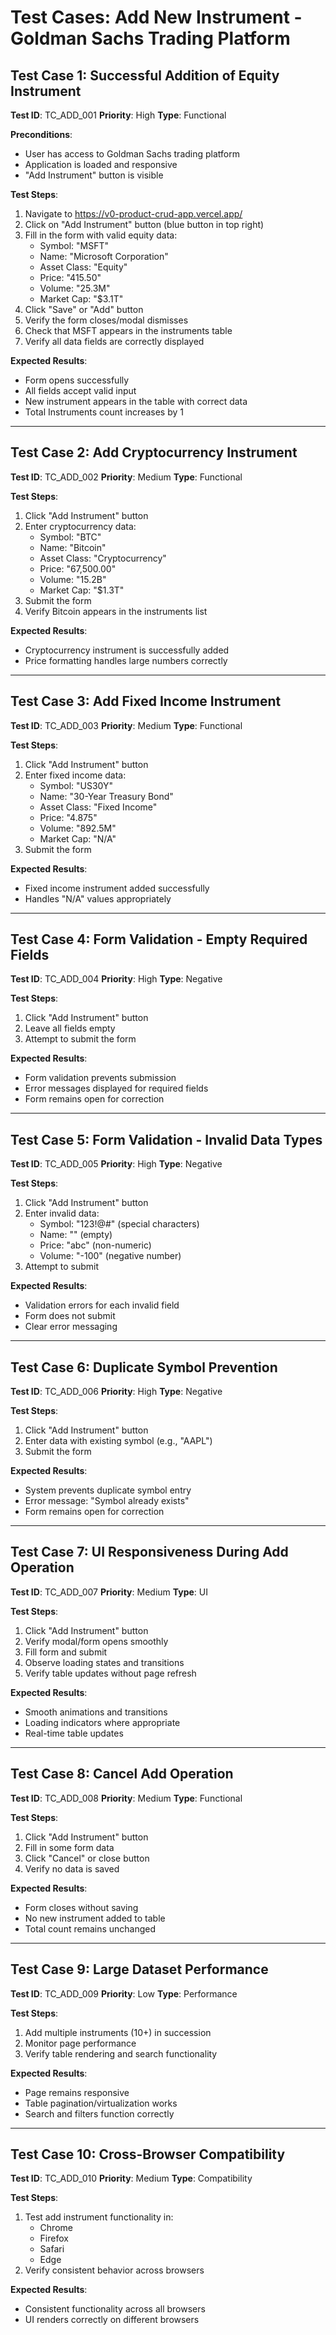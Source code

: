 # Test Cases: Add New Instrument - Goldman Sachs Trading Platform

## Test Case 1: Successful Addition of Equity Instrument
**Test ID**: TC_ADD_001
**Priority**: High
**Type**: Functional

**Preconditions**:
- User has access to Goldman Sachs trading platform
- Application is loaded and responsive
- "Add Instrument" button is visible

**Test Steps**:
1. Navigate to https://v0-product-crud-app.vercel.app/
2. Click on "Add Instrument" button (blue button in top right)
3. Fill in the form with valid equity data:
   - Symbol: "MSFT"
   - Name: "Microsoft Corporation"
   - Asset Class: "Equity"
   - Price: "415.50"
   - Volume: "25.3M"
   - Market Cap: "$3.1T"
4. Click "Save" or "Add" button
5. Verify the form closes/modal dismisses
6. Check that MSFT appears in the instruments table
7. Verify all data fields are correctly displayed

**Expected Results**:
- Form opens successfully
- All fields accept valid input
- New instrument appears in the table with correct data
- Total Instruments count increases by 1

---

## Test Case 2: Add Cryptocurrency Instrument
**Test ID**: TC_ADD_002
**Priority**: Medium
**Type**: Functional

**Test Steps**:
1. Click "Add Instrument" button
2. Enter cryptocurrency data:
   - Symbol: "BTC"
   - Name: "Bitcoin"
   - Asset Class: "Cryptocurrency"
   - Price: "67,500.00"
   - Volume: "15.2B"
   - Market Cap: "$1.3T"
3. Submit the form
4. Verify Bitcoin appears in the instruments list

**Expected Results**:
- Cryptocurrency instrument is successfully added
- Price formatting handles large numbers correctly

---

## Test Case 3: Add Fixed Income Instrument
**Test ID**: TC_ADD_003
**Priority**: Medium
**Type**: Functional

**Test Steps**:
1. Click "Add Instrument" button
2. Enter fixed income data:
   - Symbol: "US30Y"
   - Name: "30-Year Treasury Bond"
   - Asset Class: "Fixed Income"
   - Price: "4.875"
   - Volume: "892.5M"
   - Market Cap: "N/A"
3. Submit the form

**Expected Results**:
- Fixed income instrument added successfully
- Handles "N/A" values appropriately

---

## Test Case 4: Form Validation - Empty Required Fields
**Test ID**: TC_ADD_004
**Priority**: High
**Type**: Negative

**Test Steps**:
1. Click "Add Instrument" button
2. Leave all fields empty
3. Attempt to submit the form

**Expected Results**:
- Form validation prevents submission
- Error messages displayed for required fields
- Form remains open for correction

---

## Test Case 5: Form Validation - Invalid Data Types
**Test ID**: TC_ADD_005
**Priority**: High
**Type**: Negative

**Test Steps**:
1. Click "Add Instrument" button
2. Enter invalid data:
   - Symbol: "123!@#" (special characters)
   - Name: "" (empty)
   - Price: "abc" (non-numeric)
   - Volume: "-100" (negative number)
3. Attempt to submit

**Expected Results**:
- Validation errors for each invalid field
- Form does not submit
- Clear error messaging

---

## Test Case 6: Duplicate Symbol Prevention
**Test ID**: TC_ADD_006
**Priority**: High
**Type**: Negative

**Test Steps**:
1. Click "Add Instrument" button
2. Enter data with existing symbol (e.g., "AAPL")
3. Submit the form

**Expected Results**:
- System prevents duplicate symbol entry
- Error message: "Symbol already exists"
- Form remains open for correction

---

## Test Case 7: UI Responsiveness During Add Operation
**Test ID**: TC_ADD_007
**Priority**: Medium
**Type**: UI

**Test Steps**:
1. Click "Add Instrument" button
2. Verify modal/form opens smoothly
3. Fill form and submit
4. Observe loading states and transitions
5. Verify table updates without page refresh

**Expected Results**:
- Smooth animations and transitions
- Loading indicators where appropriate
- Real-time table updates

---

## Test Case 8: Cancel Add Operation
**Test ID**: TC_ADD_008
**Priority**: Medium
**Type**: Functional

**Test Steps**:
1. Click "Add Instrument" button
2. Fill in some form data
3. Click "Cancel" or close button
4. Verify no data is saved

**Expected Results**:
- Form closes without saving
- No new instrument added to table
- Total count remains unchanged

---

## Test Case 9: Large Dataset Performance
**Test ID**: TC_ADD_009
**Priority**: Low
**Type**: Performance

**Test Steps**:
1. Add multiple instruments (10+) in succession
2. Monitor page performance
3. Verify table rendering and search functionality

**Expected Results**:
- Page remains responsive
- Table pagination/virtualization works
- Search and filters function correctly

---

## Test Case 10: Cross-Browser Compatibility
**Test ID**: TC_ADD_010
**Priority**: Medium
**Type**: Compatibility

**Test Steps**:
1. Test add instrument functionality in:
   - Chrome
   - Firefox
   - Safari
   - Edge
2. Verify consistent behavior across browsers

**Expected Results**:
- Consistent functionality across all browsers
- UI renders correctly on different browsers
